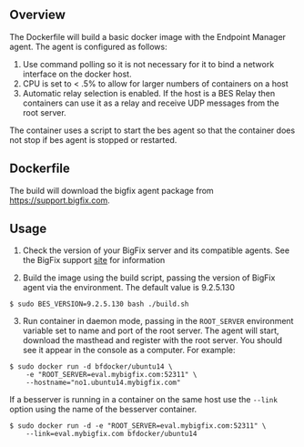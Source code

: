 ## Overview

The Dockerfile will build a basic docker image with the Endpoint Manager agent.
The agent is configured as follows:
1. Use command polling so it is not necessary for it to bind a network interface on the docker host.
2. CPU is set to < .5% to allow for larger numbers of containers on a host
3. Automatic relay selection is enabled.  If the host is a BES Relay then containers can use it as a relay and receive UDP messages from the root server.

The container uses a script to start the bes agent so that the container does not stop if bes agent is stopped or restarted.

## Dockerfile

The build will download the bigfix agent package from https://support.bigfix.com.

## Usage

1. Check the version of your BigFix server and its compatible agents.  See the BigFix support [site](http://support.bigfix.com/bes/release/) for information

2. Build the image using the build script, passing the version of BigFix agent via the environment.  The default value is 9.2.5.130
```
$ sudo BES_VERSION=9.2.5.130 bash ./build.sh
```
3. Run container in daemon mode, passing in the `ROOT_SERVER` environment variable set to name and port of the root server. The agent will start, download the masthead and register with the root server. You should see it appear in the console as a computer. For example:

```
$ sudo docker run -d bfdocker/ubuntu14 \
    -e "ROOT_SERVER=eval.mybigfix.com:52311" \
    --hostname="no1.ubuntu14.mybigfix.com"
```

If a besserver is running in a container on the same host use the `--link`
option using the name of the besserver container.

```
$ sudo docker run -d -e "ROOT_SERVER=eval.mybigfix.com:52311" \
    --link=eval.mybigfix.com bfdocker/ubuntu14
```
